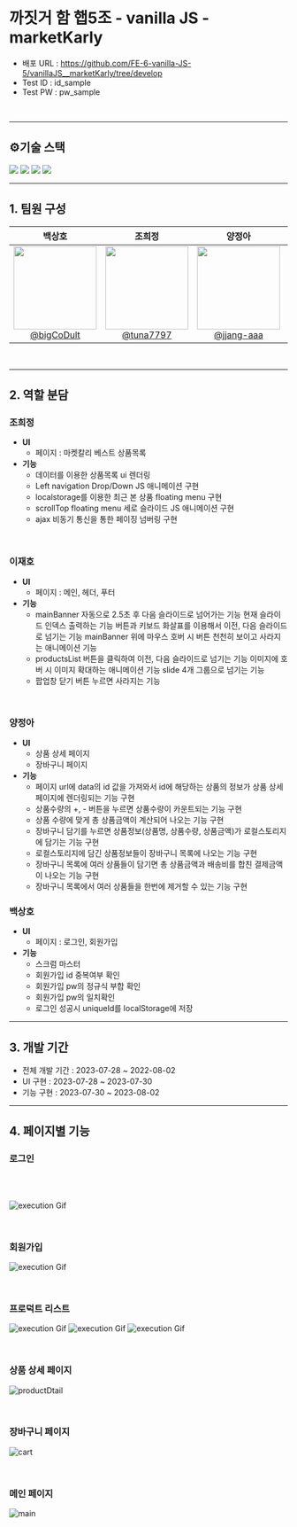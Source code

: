 # 까짓거 함 햅5조 - vanilla JS - marketKarly

- 배포 URL : https://github.com/FE-6-vanilla-JS-5/vanillaJS__marketKarly/tree/develop
- Test ID : id_sample
- Test PW : pw_sample

<br>

---

## ⚙️기술 스택
<img src="https://img.shields.io/badge/html5-%23E34F26?style=for-the-badge&logo=기술스택아이콘&logoColor=white">
<img src="https://img.shields.io/badge/css-%231572B6?style=for-the-badge&logo=기술스택아이콘&logoColor=white">
<img src="https://img.shields.io/badge/tailwindcss-%2306B6D4?style=for-the-badge&logo=기술스택아이콘&logoColor=white">
<img src="https://img.shields.io/badge/javascript-%23F7DF1E?style=for-the-badge&logo=기술스택아이콘&logoColor=white">


---


## 1. 팀원 구성

<div align="center">

|                                                     **백상호**                                                     |                                                    **조희정**                                                    |                                                     **양정아**                                                      |                                                  **이재호**                                                   |
| :----------------------------------------------------------------------------------------------------------------: | :--------------------------------------------------------------------------------------------------------------: | :-----------------------------------------------------------------------------------------------------------------: | :-----------------------------------------------------------------------------------------------------------: |
| [<img src="./client/assets/Penguin/Skipper.jpg" height=150 width=150> <br/> @bigCoDult](https://github.com/bigCoDult) | [<img src="./client/assets/Penguin/private.jpg" height=150 width=150> <br/> @tuna7797](https://github.com/tuna7797) | [<img src="./client/assets/Penguin/Kowalski.jpg" height=150 width=150> <br/> @jjang-aaa](https://github.com/jjang-aaa) | [<img src="./client/assets/Penguin/rico.jpg" height=150 width=150> <br/> @ewsn0825](https://github.com/ewsn0825) |

</div>

<br>

---

## 2. 역할 분담

### 조희정

- **UI**
  - 페이지 : 마켓칼리 베스트 상품목록
- **기능**
  - 데이터를 이용한 상품목록 ui 렌더링
  - Left navigation Drop/Down JS 애니메이션 구현
  - localstorage를 이용한 최근 본 상품 floating menu 구현
  - scrollTop floating menu 세로 슬라이드 JS 애니메이션 구현
  - ajax 비동기 통신을 통한 페이징 넘버링 구현

<br>
    
### 이재호

- **UI**
  - 페이지 : 메인, 헤더, 푸터
- **기능**
  - mainBanner
    자동으로 2.5초 후 다음 슬라이드로 넘어가는 기능
    현재 슬라이드 인덱스 출력하는 기능
    버튼과 키보드 화살표를 이용해서 이전, 다음 슬라이드로 넘기는 기능
    mainBanner 위에 마우스 호버 시 버튼 천천히 보이고 사라지는 애니메이션 기능
  - productsList
    버튼을 클릭하여 이전, 다음 슬라이드로 넘기는 기능
    이미지에 호버 시 이미지 확대하는 애니메이션 기능
    slide 4개 그룹으로 넘기는 기능
  - 팝업창
    닫기 버튼 누르면 사라지는 기능

<br>

### 양정아

- **UI**
  - 상품 상세 페이지
  - 장바구니 페이지
- **기능**
  - 페이지 url에 data의 id 값을 가져와서 id에 해당하는 상품의 정보가 상품 상세 페이지에 렌더링되는 기능 구현
  - 상품수량의 +, - 버튼을 누르면 상품수량이 카운트되는 기능 구현
  - 상품 수량에 맞게 총 상품금액이 계산되어 나오는 기능 구현
  - 장바구니 담기를 누르면 상품정보(상품명, 상품수량, 상품금액)가 로컬스토리지에 담기는 기능 구현
  - 로컬스토리지에 담긴 상품정보들이 장바구니 목록에 나오는 기능 구현
  - 장바구니 목록에 여러 상품들이 담기면 총 상품금액과 배송비를 합친 결제금액이 나오는 기능 구현
  - 장바구니 목록에서 여러 상품들을 한번에 제거할 수 있는 기능 구현
    <br>

### 백상호

- **UI**
  - 페이지 : 로그인, 회원가입
- **기능**
  - 스크럼 마스터
  - 회원가입 id 중복여부 확인
  - 회원가입 pw의 정규식 부합 확인
  - 회원가입 pw의 일치확인
  - 로그인 성공시 uniqueId를 localStorage에 저장


---

## 3. 개발 기간

- 전체 개발 기간 : 2023-07-28 ~ 2022-08-02
- UI 구현 : 2023-07-28 ~ 2023-07-30
- 기능 구현 : 2023-07-30 ~ 2023-08-02

---

## 4. 페이지별 기능

### 로그인

<br>
<br>

![execution Gif](./client/assets/images/executionGif/login.gif)

<br>

### 회원가입

![execution Gif](./client/assets/images/executionGif/register.gif)

<br>

### 프로덕트 리스트

![execution Gif](./client/assets/images/executionGif/nav.gif)
![execution Gif](./client/assets/images/executionGif/paging.gif)
![execution Gif](./client/assets/images/executionGif/floating_menu.gif)

<br>

### 상품 상세 페이지

![productDtail](https://github.com/FE-6-vanilla-JS-5/vanillaJS__marketKarly/assets/131199065/793a9810-bb1d-4f59-9b3e-9428a9bc8f99)

<br>

### 장바구니 페이지

![cart](https://github.com/FE-6-vanilla-JS-5/vanillaJS__marketKarly/assets/131199065/bf2c9e2e-0577-49bc-a6fc-7ff9c9fc068c)

<br>

### 메인 페이지

![main](./client/assets/Penguin/main.gif)